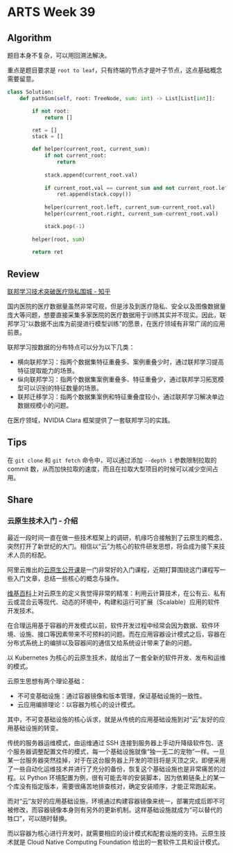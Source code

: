 # ARTS Week 39

## Algorithm

题目本身不复杂，可以用回溯法解决。

重点是题目要求是 ```root to leaf```，只有终端的节点才是叶子节点，这点基础概念需要留意。

```python
class Solution:
    def pathSum(self, root: TreeNode, sum: int) -> List[List[int]]:

        if not root:
            return []

        ret = []
        stack = []

        def helper(current_root, current_sum):
            if not current_root:
                return
            
            stack.append(current_root.val)
            
            if current_root.val == current_sum and not current_root.left and not current_root.right:
                ret.append(stack.copy())
            
            helper(current_root.left, current_sum-current_root.val)
            helper(current_root.right, current_sum-current_root.val)

            stack.pop(-1)
        
        helper(root, sum)
        
        return ret
```

## Review

[联邦学习技术突破医疗隐私围城 - 知乎](https://zhuanlan.zhihu.com/p/257812539)

国内医院的医疗数据量虽然非常可观，但是涉及到医疗隐私、安全以及图像数据量庞大等问题，想要直接采集多家医院的医疗数据用于训练其实并不现实。因此，联邦学习“以数据不出库为前提进行模型训练”的愿景，在医疗领域有非常广阔的应用前景。

联邦学习按数据的分布特点可以分为以下几类：

- 横向联邦学习：指两个数据集特征重叠多、案例重叠少时，通过联邦学习提高特征提取能力的场景。
- 纵向联邦学习：指两个数据集案例重叠多、特征重叠少，通过联邦学习拓宽模型可以识别的特征数量的场景。
- 联邦迁移学习：指两个数据集案例和特征重叠度较小，通过联邦学习解决单边数据规模小的问题。

在医疗领域，NVIDIA Clara 框架提供了一套联邦学习的实践。

## Tips

在 ```git clone``` 和 ```git fetch``` 命令中，可以通过添加 ```--depth 1``` 参数限制拉取的 commit 数，从而加快拉取的速度，而且在拉取大型项目的时候可以减少空间占用。

## Share

### 云原生技术入门 - 介绍

最近一段时间一直在做一些技术框架上的调研，机缘巧合接触到了云原生的概念，突然打开了新世纪的大门。相信以“云”为核心的软件研发思想，将会成为接下来技术人员的标配。

阿里云推出的[云原生公开课](https://edu.aliyun.com/course/1651)是一门非常好的入门课程，近期打算围绕这门课程写一些入门文章，总结一些核心的概念与操作。

[维基百科](https://en.wikipedia.org/wiki/Cloud_native_computing)上对云原生的定义我觉得非常的精准：利用云计算技术，在公有云、私有云或混合云等现代、动态的环境中，构建和运行可扩展（Scalable）应用的软件开发技术。

在合理运用基于容器的开发模式以前，软件开发过程中经常会因为数据、软件环境、设施、接口等因素带来不可预料的问题。而在应用容器设计模式之后，容器在分布式系统上的编排以及容器间的通信又给系统设计带来了新的问题。

以 Kubernetes 为核心的云原生技术，就给出了一套全新的软件开发、发布和运维的模式。

云原生思想有两个理论基础：

- 不可变基础设施：通过容器镜像和版本管理，保证基础设施的一致性。
- 云应用编排理论：以容器为核心的设计模式。

其中，不可变基础设施的核心诉求，就是从传统的应用基础设施到对“云”友好的应用基础设施的转变。

传统的服务器运维模式，由运维通过 SSH 连接到服务器上手动升降级软件包、逐个服务器调整配置文件的模式，每一个基础设施就像“独一无二的宠物”一样。一旦某一台服务器突然挂掉，对于在这台服务器上开发的项目将是灭顶之灾。即便采用了一些自动化运维技术并进行了充分的备份，恢复这个基础设施也是非常痛苦的过程。以 Python 环境配置为例，很有可能去年的安装脚本，因为依赖链条上的某一个库没有指定版本，需要很痛苦地排查核对，确定安装顺序，才能正常跑起来。

而对“云”友好的应用基础设施，环境通过构建容器镜像来统一，部署完成后即不可被修改，而容器镜像本身则有另外的更新机制。这样基础设施就成为“可以替代的牲口”，可以随时替换。

而以容器为核心进行开发时，就需要相应的设计模式和配套设施的支持。云原生技术就是 Cloud Native Computing Foundation 给出的一套软件工具和设计模式。
